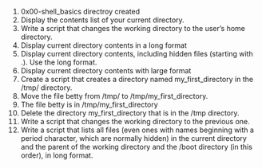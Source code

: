 1. 0x00-shell_basics directroy created
2. Display the contents list of your current directory.
3. Write a script that changes the working directory to the user’s home directory.
4. Display current directory contents in a long format
5. Display current directory contents, including hidden files (starting with .). Use the long format.
6. Display current directory contents with large format
7. Create a script that creates a directory named my_first_directory in the /tmp/ directory.
8. Move the file betty from /tmp/ to /tmp/my_first_directory.
9. The file betty is in /tmp/my_first_directory
10. Delete the directory my_first_directory that is in the /tmp directory.
11. Write a script that changes the working directory to the previous one.
11. Write a script that lists all files (even ones with names beginning with a period character, which are normally hidden) in the current directory and the parent of the working directory and the /boot directory (in this order), in long format.
